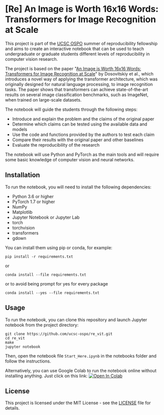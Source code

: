 # [Re] An Image is Worth 16x16 Words: Transformers for Image Recognition at Scale

This project is part of the [UCSC OSPO](https://ospo.ucsc.edu/) summer of reproducibility fellowship and aims to create an interactive notebook that can be used to teach undergraduate or graduate students different levels of reproducibility in computer vision research.

The project is based on the paper "[An Image is Worth 16x16 Words: Transformers for Image Recognition at Scale](https://arxiv.org/abs/2010.11929)" by Dosovitskiy et al., which introduces a novel way of applying the transformer architecture, which was originally designed for natural language processing, to image recognition tasks. The paper shows that transformers can achieve state-of-the-art results on several image classification benchmarks, such as ImageNet, when trained on large-scale datasets.

The notebook will guide the students through the following steps:

- Introduce and explain the problem and the claims of the original paper
- Determine which claims can be tested using the available data and models
- Use the code and functions provided by the authors to test each claim
- Compare their results with the original paper and other baselines
- Evaluate the reproducibility of the research

The notebook will use Python and PyTorch as the main tools and will require some basic knowledge of computer vision and neural networks.

## Installation

To run the notebook, you will need to install the following dependencies:

- Python 3.6 or higher
- PyTorch 1.7 or higher
- NumPy
- Matplotlib
- Jupyter Notebook or Jupyter Lab
- torch
- torchvision
- transformers
- gdown

You can install them using pip or conda, for example:

```
pip install -r requirements.txt
```

or

```
conda install --file requirements.txt
```
or to avoid being prompt for yes for every package
```
conda install --yes --file requirements.txt
```

## Usage

To run the notebook, you can clone this repository and launch Jupyter notebook from the project directory:

```
git clone https://github.com/ucsc-ospo/re_vit.git
cd re_vit
make
jupyter notebook
```

Then, open the notebook file `Start_Here.ipynb` in the notebooks folder and follow the instructions.

Alternatively, you can use Google Colab to run the notebook online without installing anything. Just click on this link: <a target="_blank" href="https://colab.research.google.com/github/mohammed183/re_vit/blob/main/Start_Here.ipynb">
  <img src="https://colab.research.google.com/assets/colab-badge.svg" alt="Open In Colab"/>
</a>

## License

This project is licensed under the MIT License - see the [LICENSE](LICENSE) file for details.